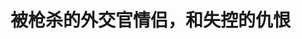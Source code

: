 <!DOCTYPE html>
<html lang="zh-CN">

<head>
    
<title>被枪杀的外交官情侣，和失控的仇恨_腾讯新闻</title>
<meta name="keywords" content="罗德里格斯,埃利亚斯·罗德里格斯,美国,巴勒斯坦_时政,巴勒斯坦,以色列_时政,枪杀,美国_时政,美国人,犹太人,外交官,恐怖主义,以色列,华盛顿市,失控,环球">
<meta name="description" content="作者 | 贺一编辑 | 阿树一场悲剧，把战争的裂痕推到了美国人的眼前。当地时间5月22日晚9点05分，一男一女两名以色列使馆工作人员在华盛顿市中心的首都犹太博物馆外被一名男子枪杀。据报道，嫌疑人在现场向警方自首时声称“为了加沙”，并从口袋中掏出一块红色的巴勒斯坦方巾，高喊着“解放，解放巴勒斯坦（Free,Free Pales...">
<meta name="author" content="腾讯网">
<meta name="copyright" content="Copyright 1998 - 2025 Tencent. All Rights Reserved">
<meta property="og:type" content="news" />

<meta property="og:title" content="被枪杀的外交官情侣，和失控的仇恨_腾讯新闻" />
<meta property="og:description" content="作者 | 贺一编辑 | 阿树一场悲剧，把战争的裂痕推到了美国人的眼前。当地时间5月22日晚9点05分，一男一女两名以色列使馆工作人员在华盛顿市中心的首都犹太博物馆外被一名男子枪杀。据报道，嫌疑人在现场向警方自首时声称“为了加沙”，并从口袋中掏出一块红色的巴勒斯坦方巾，高喊着“解放，解放巴勒斯坦（Free,Free Pales..." />
<meta property="og:url" content="https://news.qq.com/rain/a/20250525A049PM00" />
<meta property="og:image" content="https://inews.gtimg.com/news_ls/Oa6ZoqzTDKvogn7lPLPYhoS4mfqh59qIJsd8zB6mhEjR0AA_640330/0" />
<meta property="article:author" content="南风窗" />
<meta property="article:published_time" content="2025-05-25 13:50:46" />
<meta property="category" content="politics" />

<meta name="baidu-site-verification" content="jJeIJ5X7pP" />
    <meta charset="utf-8" />
<meta http-equiv="X-UA-Compatible" content="IE=Edge" />
<meta name="viewport" content="width=device-width, initial-scale=1, shrink-to-fit=no" />
<link rel="dns-prefetch" href="mat1.gtimg.com">
<link rel="dns-prefetch" href="i.news.qq.com">
<link rel="shortcut icon" href="https://mat1.gtimg.com/qqcdn/qqindex2021/favicon.ico">
<script nomodule="true" src="https://mat1.gtimg.com/qqcdn/qqindex2021/common-static/20240515201444/core3-37-1.min.js"></script>
<script>
  try {
    if (!window.IntersectionObserver) {
      var observerScript = document.createElement('script');
      observerScript.src = "https://mat1.gtimg.com/qqcdn/qqindex2021/common-static/20241024141058/intersection-observer-polyfill.js";
      document.head.appendChild(observerScript);
    }
  } catch (error) {}
</script>

<script>
  try {
    if (!Element.prototype.scrollTo) {
      var scrollScript = document.createElement('script');
      scrollScript.src = "https://mat1.gtimg.com/qqcdn/qqindex2021/common-static/20241025153001/scroll-behavior-polyfill.js";
      document.head.appendChild(scrollScript);
    }
  } catch (error) {}
</script>
<script>
  try {
    if ('scrollRestoration' in window.history) {
      window.history.scrollRestoration = 'manual';
    }
    window.isPcClient = Boolean(window.electron) && (
      window.navigator.userAgent.indexOf('pc-client') > 0 ||
      window.navigator.userAgent.indexOf('TencentNews') > 0
    );
  } catch {}
</script>
<script>
  try {
    if (window.isPcClient) {
      var bodyStyle = document.createElement('style');
      bodyStyle.innerText = 'body{ zoom: 0.95 }';
      document.head.appendChild(bodyStyle);
    }
  } catch {}
</script>
<script>
  window.DATA = {"url":"https://view.inews.qq.com/a/20250525A049PM00","article_id":"20250525A049PM00","article_type":"0","title":"被枪杀的外交官情侣，和失控的仇恨","desc":"作者 | 贺一编辑 | 阿树一场悲剧，把战争的裂痕推到了美国人的眼前。当地时间5月22日晚9点05分，一男一女两名以色列使馆工作人员在华盛顿市中心的首都犹太博物馆外被一名男子枪杀。据报道，嫌疑人在现场向警方自首时声称“为了加沙”，并从口袋中掏出一块红色的巴勒斯坦方巾，高喊着“解放，解放巴勒斯坦（Free,Free Pales...","iNewsRecommendLevel":1,"abstract":"作者 | 贺一编辑 | 阿树一场悲剧，把战争的裂痕推到了美国人的眼前。当地时间5月22日晚9点05分，一男一女两名以色列使馆工作人员在华盛顿市中心的首都犹太博物馆外被一名男子枪杀。据报道，嫌疑人在现场向警方自首时声称“为了加沙”，并从口袋中掏出一块红色的巴勒斯坦方巾，高喊着“解放，解放巴勒斯坦（Free,Free Pales...","catalog1":"politics","ad_channel_sign":"news","introduction":"","media":"南风窗","media_id":"19203108","pubtime":"2025-05-25 13:50:46","comment_id":"8414726545","political":0,"cmsId":"20250525A049PM00","cms_id":"20250525A049PM00","closeAllAd":0,"closeAllFavorite":false,"originContent":{"directory":{"ai_list":[{"desc":"悲剧引发的战争裂痕","link":"AIPOS_0"},{"desc":"以色列使馆工作人员遇害","link":"AIPOS_1"},{"desc":"嫌疑人及其政治立场","link":"AIPOS_2"},{"desc":"遇害者的背景及活动","link":"AIPOS_3"},{"desc":"事件引发的政界反应","link":"AIPOS_4"},{"desc":"反犹主义与仇恨的讨论","link":"AIPOS_5"},{"desc":"仇恨与社会撕裂","link":"AIPOS_6"}],"enable":2,"list":null},"text":"\u003cdiv class=\"rich_media_content\"\u003e\u003cp style=\"text-align: justify\" data-exeditor-arbitrary-box=\"image-box\"\u003e\u003c!--IMG_0--\u003e\u003c/p\u003e\u003cp style=\"text-align: justify\"\u003e作者 | 贺一\u003c/p\u003e\u003cp style=\"text-align: justify\"\u003e编辑 | 阿树\u003c/p\u003e\u003cp style=\"text-align: justify\"\u003e\u003c!--AIPOS_0--\u003e一场悲剧，把战争的裂痕推到了美国人的眼前。\u003c/p\u003e\u003cp style=\"text-align: justify\"\u003e\u003c!--AIPOS_1--\u003e当地时间5月22日晚9点05分，一男一女两名以色列使馆工作人员在华盛顿市中心的首都犹太博物馆外被一名男子枪杀。\u003c/p\u003e\u003cp style=\"text-align: justify\"\u003e据报道，嫌疑人在现场向警方自首时声称“为了加沙”，并从口袋中掏出一块红色的巴勒斯坦方巾，高喊着“解放，解放巴勒斯坦（Free,Free Palestine）”。\u003c/p\u003e\u003cp style=\"text-align: justify\"\u003e事发时，馆内正举行由美国犹太人委员会主办的鸡尾酒会，嘉宾多为年轻的犹太外交官与专业人士。两名遇害者是活动参与者，也是一对即将订婚的年轻恋人。\u003c/p\u003e\u003cp style=\"text-align: justify\"\u003e\u003c!--IMG_1--\u003e\u003cspan style=\"font-size: 12px\"\u003e\u003cspan style=\"color: rgb(153, 153, 153)\"\u003e5月22日，人们在美国首都华盛顿白宫附近悼念遭枪杀的以色列驻美使馆工作人员/图源：新华社\u003c/span\u003e\u003c/span\u003e\u003c/p\u003e\u003cp style=\"text-align: justify\"\u003e据华盛顿警方介绍，这是一场“有针对性”的袭击。嫌疑人被目击在博物馆门口徘徊，随后朝包括受害者在内的4人“近距离开枪”。\u003c/p\u003e\u003cp style=\"text-align: justify\"\u003e目前，嫌疑人身份已确认：埃利亚斯·罗德里格斯，30岁，来自芝加哥，被指控犯有两项一级谋杀罪。警方表示，其过往并无犯罪纪录，也未出现在任何监控名单中。\u003c/p\u003e\u003cp style=\"text-align: justify\"\u003e\u003c!--AIPOS_2--\u003e随着更多信息的披露，罗德里格斯的政治立场引发诸多讨论。\u003c/p\u003e\u003cp style=\"text-align: justify\"\u003e罗德里格斯曾长期参与各类政治抗议和社会运动，包括反特朗普集会、反对警察暴力示威游行等；他也曾在一份2017年的众筹页面中提到，自己11岁那年父亲被派往伊拉克参战，自那时起便“政治觉醒”，试图阻止“又一代美国人从种族灭绝的帝国主义战争中回家”。\u003c!--MID_AD_0--\u003e\u003c!--EOP_0--\u003e\u003c/p\u003e\u003c!--MID_ARTICLE_AD_0--\u003e\u003c!--PARAGRAPH_0--\u003e\u003cp style=\"text-align: justify\"\u003e在枪击案发生后不久，社交平台X上出现一封署名“埃利亚斯·罗德里格斯”的公开信，表达了对以色列加沙军事行动的强烈愤怒。信中称“非暴力抗议已被证明无效”，并将“武装行动”描述为“唯一理智的回应”。\u003c/p\u003e\u003cp style=\"text-align: justify\"\u003e\u003c!--IMG_2--\u003e\u003cspan style=\"font-size: 12px\"\u003e\u003cspan style=\"color: rgb(153, 153, 153)\"\u003e罗德里格斯位于芝加哥的公寓外窗，他的窗户上有两个关于巴勒斯坦的标志，其中一个展示了伊利诺伊州的一名巴勒斯坦裔美国男孩的形象，这个男孩2023年时被房东用刀刺死/图源：观察者网\u003c/span\u003e\u003c/span\u003e\u003c/p\u003e\u003cp style=\"text-align: justify\"\u003e然而，被杀害的两位年轻外交官，政治立场并不与内塔尼亚胡政府一致，而是主张犹太人与穆斯林在中东毗邻而居，两人在过去积极参与主张和平和人道主义的社团活动。\u003c/p\u003e\u003cp style=\"text-align: justify\"\u003e这场发生在街头的惨案，标志着极端情绪和撕裂不再属于遥远的战场，而是以一种更难预警的方式，进入普通人的生活。\u003c/p\u003e\u003ch1 style=\"text-align: justify\"\u003e\u003c!--HPOS_0--\u003e01\u003c/h1\u003e\u003ch1 style=\"text-align: justify\"\u003e\u003c!--HPOS_1--\u003e撕裂\u003c/h1\u003e\u003cp style=\"text-align: justify\"\u003e\u003c!--AIPOS_3--\u003e遇害的两人是亚伦·利辛斯基和莎拉·林恩·米尔格里姆。亚伦本计划在下周返回耶路撒冷，向莎拉求婚。\u003c/p\u003e\u003cp style=\"text-align: justify\"\u003e两人相识于摩洛哥，当时美国犹太人委员会和当地NGO正在举办一场公益项目，汇集了来自美国、以色列、法国和摩洛哥的犹太人和穆斯林。他们参观了犹太教堂和清真寺，并寻求建立更密切的联系。\u003c/p\u003e\u003cp style=\"text-align: justify\"\u003e穆斯林参与者之一亚斯米娜·阿斯拉尔吉斯（Yasmina Asrarguis）告诉媒体，在旅行中亚伦和莎拉变得亲密无间，因为他们发现双方有着一致的价值观，犹太人和穆斯林可以毗邻而居，而不是为了土地而互相残杀。\u003c/p\u003e\u003cp style=\"text-align: justify\"\u003e莎拉的父亲罗伯特在接受采访时谈到，他的女儿“热爱以色列”，也“关心生活在中东的每一个人”。他提到，她既有亲密的巴勒斯坦朋友，也有许多以色列朋友。\u003c/p\u003e\u003cp style=\"text-align: justify\"\u003e\u003c!--IMG_3--\u003e\u003cspan style=\"font-size: 12px\"\u003e\u003cspan style=\"color: rgb(153, 153, 153)\"\u003e图为事件遇害者，他们是一对恋人\u003c/span\u003e\u003c/span\u003e\u003c/p\u003e\u003cp style=\"text-align: justify\"\u003e事发当晚，首都犹太博物馆正举行一场主题为“将痛苦转化为目标”的聚会。主办方邀请了多位人道援助工作者，共同探讨包括加沙在内的中东人道主义危机。\u003c/p\u003e\u003cp style=\"text-align: justify\"\u003e主办这场活动的乔乔·卡林心有余悸地表示，“讽刺的是，我们当时讨论的是如何建立桥梁，结果却被如此深重的仇恨迎头砸下。”\u003c/p\u003e\u003cp style=\"text-align: justify\"\u003e\u003c!--AIPOS_4--\u003e对这起悲剧的定性，迅速在政界与社交媒体上发酵。\u003c/p\u003e\u003cp style=\"text-align: justify\"\u003e以色列驻联合国大使丹尼·达农称这是一起“反犹恐怖主义的变态行径”；美国驻以色列大使迈克·哈克比则表示，“这起恐怖袭击让以色列人民在清晨震惊不已”。美国两党多位政界人士也迅速表态，将此案定性为反犹主义暴力。\u003c/p\u003e\u003cp style=\"text-align: justify\"\u003e英国、法国、德国、意大利等国领导人亦陆续发声，谴责这起“反犹主义罪行”。\u003c/p\u003e\u003cp style=\"text-align: justify\"\u003e美国联邦调查局（FBI）则表示，正在调查此次袭击是否构成恐怖主义或仇恨犯罪，目前尚未作出定性。\u003c/p\u003e\u003cp style=\"text-align: justify\"\u003e\u003c!--IMG_4--\u003e\u003cspan style=\"font-size: 12px\"\u003e\u003cspan style=\"color: rgb(153, 153, 153)\"\u003e5月22日，在美国华盛顿，执法人员在枪击事件现场工作/图源：新华社\u003c/span\u003e\u003c/span\u003e\u003c/p\u003e\u003cp style=\"text-align: justify\"\u003e在社交平台上，有人表达出对安全局势的担忧，认为距离白宫与国会不到两公里的地方都不再安全；还有人直言：“还需要多少证据，才能承认反犹主义已发展到令人胆寒的地步？”\u003c/p\u003e\u003cp style=\"text-align: justify\"\u003e另一些评论则将此次袭击视为“全球化巴勒斯坦大起义”（globalize the Intifada）口号的现实回响，认为部分抗议者所使用的激进行动语言，已模糊了抗议与暴力之间的界限。\u003c/p\u003e\u003cp style=\"text-align: justify\"\u003e也有声音强调，嫌疑人不过是“又一个精神问题的人”，质疑其是否被战争舆论激化，“有本事就去战场，不要把仇恨带来我们这儿”。主张“中东的冲突应留在中东”的言论，在此背景下再次抬头。\u003c/p\u003e\u003cp style=\"text-align: justify\"\u003e与此同时，这起悲剧发生之际，正值国际社会对以色列扩大加沙军事行动、人道危机加剧的批评日益高涨。\u003c/p\u003e\u003cp style=\"text-align: justify\"\u003e\u003c!--IMG_5--\u003e\u003cspan style=\"font-size: 12px\"\u003e\u003cspan style=\"color: rgb(153, 153, 153)\"\u003e以色列总理办公室22日发表声明，内塔尼亚胡要求全球所有以色列外交机构加强安全防护。图为5月22日，警察在位于柏林的以色列驻德国大使馆外警戒/图源：新华社\u003c/span\u003e\u003c/span\u003e\u003c/p\u003e\u003cp style=\"text-align: justify\"\u003e以色列总理本雅明·内塔尼亚胡随即将此案与哈马斯2023年10月7日对以色列的袭击联系起来，称嫌疑人在被捕时高呼的“解放巴勒斯坦”，与那场袭击中听到的口号如出一辙。\u003c/p\u003e\u003cp style=\"text-align: justify\"\u003e他还点名批评英国工党领袖基尔·斯塔默、法国总统马克龙与加拿大央行前行长马克·卡尼，指责他们“让哈马斯有勇气永远继续战斗”。就在案发前几日，三人曾联合签署一封措辞激烈的公开信，谴责以色列在加沙的军事行动。\u003c/p\u003e\u003cp style=\"text-align: justify\"\u003e很快，这起原本应引发哀悼的悲剧，被一连串密集的政治语言包围。\u003c/p\u003e\u003ch1 style=\"text-align: justify\"\u003e\u003c!--HPOS_2--\u003e02\u003c/h1\u003e\u003ch1 style=\"text-align: justify\"\u003e\u003c!--HPOS_3--\u003e反犹主义\u003c/h1\u003e\u003cp style=\"text-align: justify\"\u003e\u003c!--AIPOS_5--\u003e在如今的讨论中，一个旧词——反犹主义被不断复写。事件发生后，媒体将其与1973年的以色列外交官刺杀事件并列。当年，以色列空军上校、驻美军事副武官约瑟夫·阿隆在马里兰家门口被暗杀，案件至今未破。但调查指向巴勒斯坦激进派组织“黑色九月”，背景牵涉冷战时期的地缘政治与恐怖主义网络。\u003c!--MID_AD_1--\u003e\u003c!--EOP_1--\u003e\u003c/p\u003e\u003c!--MID_ARTICLE_AD_1--\u003e\u003c!--PARAGRAPH_1--\u003e\u003cp style=\"text-align: justify\"\u003e在私人层面，当两条年轻的生命因此消逝，因犹太身份而感到不安与恐惧，是一种真实而合理的反应。但在公共层面，将两者相提并论，也试图将当前事件纳入“延续性的反犹暴力框架”和恐怖主义叙事中，从而淡化它与当下战争责任的联系。\u003c/p\u003e\u003cp style=\"text-align: justify\"\u003e一方面，在过去一段时间，以色列政府表现得愈发疯狂。\u003c/p\u003e\u003cp style=\"text-align: justify\"\u003e5月17日，联合国儿童基金会宣布，以色列军队在过去两天中杀害至少45名巴勒斯坦儿童；华盛顿枪击发生的前日，以军在约旦河西岸对一支涉及数十国外交官的和平使团鸣枪示警，引发国际社会谴责。\u003c/p\u003e\u003cp style=\"text-align: justify\"\u003e事发当日，以色列军队轰炸了贾巴利亚难民营内的奥达医院，并派出地面部队进入院区，约180名医护人员与病患被困。这是加沙北部最后两家运作的医院之一。\u003c/p\u003e\u003cp style=\"text-align: justify\"\u003e\u003c!--IMG_6--\u003e\u003cspan style=\"font-size: 12px\"\u003e\u003cspan style=\"color: rgb(153, 153, 153)\"\u003e5月21日，在以军空袭加沙地带北部杰巴利耶难民营所在区域后，一名男子抱着受伤的儿童寻求救援/图源：新华社\u003c/span\u003e\u003c/span\u003e\u003c/p\u003e\u003cp style=\"text-align: justify\"\u003e这也是为什么在以色列国内反对派看来，反犹主义愈演愈烈，内塔尼亚胡政府要负首要责任。不少居住在海外的以色列公民，也多次公开反对这些行动。然而，他们的身份和国籍，早已卷入冲突之中，变得高度政治化了。\u003c/p\u003e\u003cp style=\"text-align: justify\"\u003e此外，在社交平台上，也有不少人质疑：在美国，个体袭击者可以在第一时间被定性为“恐怖分子”，但为什么以色列的军事行动，即使造成大量平民伤亡，却鲜少被赋予类似标签？\u003c/p\u003e\u003cp style=\"text-align: justify\"\u003e另一方面，特朗普在巴以冲突与“反犹主义”议题上的应对方式，也令美国国内的政治与言论生态进一步复杂化。\u003c/p\u003e\u003cp style=\"text-align: justify\"\u003e特朗普的“亲以色列”立场，更多是对以色列政府的战略支持，而非出于对犹太社群的文化理解或同理心。在公开发言中，他曾多次使用带有反犹刻板印象的言辞，对极右翼群体中的反犹言论亦鲜少制止。\u003c/p\u003e\u003cp style=\"text-align: justify\"\u003e这种“双重”立场，使他在打击“反犹主义”时，往往表现出政治化、工具化的倾向，并倾向于将一切针对以色列的批评，简化归类为“反犹主义”。\u003c/p\u003e\u003cp style=\"text-align: justify\"\u003e\u003c!--IMG_7--\u003e\u003cspan style=\"font-size: 12px\"\u003e\u003cspan style=\"color: rgb(153, 153, 153)\"\u003e4月7日，美国总统特朗普在华盛顿白宫迎接到访的以色列总理内塔尼亚胡/新华社记者胡友松摄\u003c/span\u003e\u003c/span\u003e\u003c/p\u003e\u003cp style=\"text-align: justify\"\u003e2023年10月，哈马斯袭击以色列、加沙战事升级后，全美多所高校爆发声援巴勒斯坦的抗议潮。最初，多数行动以“人道主义”与“停火诉求”为核心，但随着拜登政府被批“过度偏袒以色列”，随着加沙形势恶化，抗议迅速演变为全国性政治争议。\u003c!--MID_AD_2--\u003e\u003c!--EOP_2--\u003e\u003c/p\u003e\u003c!--MID_ARTICLE_AD_2--\u003e\u003c!--PARAGRAPH_2--\u003e\u003cp style=\"text-align: justify\"\u003e美国对以色列的支持早已超越党派之分，成为一项稳定的外交共识。这背后既有冷战延续下的地缘战略，也有国内政治考量。\u003c/p\u003e\u003cp style=\"text-align: justify\"\u003e虽然犹太群体在总人口中占比不高，但在捐款、舆论与学术资源配置中影响深远。学生运动将加沙战争带入校园议程，自然触碰了这一政治敏感区。\u003c/p\u003e\u003cp style=\"text-align: justify\"\u003e面对保守派日益高涨的施压，特朗普在去年竞选期间直接将亲巴抗议者称为“哈马斯同情者”和“圣战支持者”，并承诺“驱逐出美国”。\u003c/p\u003e\u003cp style=\"text-align: justify\"\u003e\u003c!--IMG_8--\u003e\u003cspan style=\"font-size: 12px\"\u003e\u003cspan style=\"color: rgb(153, 153, 153)\"\u003e特朗普在社交平台发帖称：“发生在华盛顿的这类显然基于反犹主义的恐怖杀戮必须马上停止”/图源：观察者网\u003c/span\u003e\u003c/span\u003e\u003c/p\u003e\u003cp style=\"text-align: justify\"\u003e2025年初上任后，他迅速签署第14188号行政命令，以“打击反犹主义”为名，扩大打击范围至高校与移民群体。特朗普命令调查60所大学是否“未能保护犹太学生”，以此驱逐亲巴立场外籍学生与绿卡持有者。\u003c/p\u003e\u003cp style=\"text-align: justify\"\u003e行政令出台后，政治清算迅速展开。哥伦比亚大学面临4亿美元联邦预算削减的威胁，选择妥协；而哈佛大学则拒绝与政府合作，并宣布提起诉讼。作为回应，联邦政府冻结了其研究经费，并于5月22日暂停哈佛招收国际学生的资格，要求已在读的外籍生必须转学，否则将失去合法身份。这一举措，被广泛解读为对高校亲巴抗议潮的直接报复。\u003c!--MID_AD_3--\u003e\u003c!--EOP_3--\u003e\u003c/p\u003e\u003c!--MID_ARTICLE_AD_3--\u003e\u003c!--PARAGRAPH_3--\u003e\u003cp style=\"text-align: justify\"\u003e事实上，早在特朗普重返白宫前，由共和党主导的国会教育委员会，就已持续向高校施压，要求“肃清反犹主义”。不到半年内，哈佛、宾夕法尼亚大学等多所名校的校长相继辞职，舆论与学术空间随之收紧。\u003c/p\u003e\u003cp style=\"text-align: justify\" data-exeditor-arbitrary-box=\"image-box\"\u003e\u003c!--IMG_9--\u003e\u003c/p\u003e\u003cp style=\"text-align: justify\"\u003e尽管部分保守派犹太组织表示支持，但也有大量犹太人对此深感警惕。\u003c/p\u003e\u003cp style=\"text-align: justify\"\u003e一项2025年5月的民调显示，49%的注册犹太选民认为，这些做法实际上加剧了反犹主义氛围，仅25%的人认为有所缓解。在是否应逮捕或驱逐亲巴抗议者的问题上，61%表示反对，支持者仅占20%。\u003c/p\u003e\u003cp style=\"text-align: justify\"\u003e可以说，特朗普这一系列操作，使原本旨在回应“反犹主义”的政策，逐渐演变为权力斗争与政治动员的工具。就像当代思想家、哈佛大学心理学教授史蒂芬·平克所言，“政府的真正动机其实很明显——是要削弱那些不受行政权力直接控制的公民社会影响力中心”。\u003c!--MID_AD_4--\u003e\u003c!--EOP_4--\u003e\u003c/p\u003e\u003c!--MID_ARTICLE_AD_4--\u003e\u003c!--PARAGRAPH_4--\u003e\u003cp style=\"text-align: justify\"\u003e在这样一个风声鹤唳的氛围里，仇恨持续蔓延。\u003c/p\u003e\u003ch1 style=\"text-align: justify\"\u003e\u003c!--HPOS_4--\u003e03\u003c/h1\u003e\u003ch1 style=\"text-align: justify\"\u003e\u003c!--HPOS_5--\u003e仇恨\u003c/h1\u003e\u003cp style=\"text-align: justify\"\u003e围绕这场悲剧的讨论中，存在不少强烈极端情绪和阴谋论的发泄。有人在为此欢呼，认为这是加沙的“剧本重演”，是一种“因果循环”；也有不少人认定这就是一场“伪旗行动”——是以色列为了转移注意、制造同情所策划的事件。\u003c/p\u003e\u003cp style=\"text-align: justify\"\u003e在这样混杂的舆论场，一个问题被再次推到了人们面前——人们是否在仇恨与信息混乱中，放弃了去确认一起事件是否真实、一个生命因何值得哀悼的努力？\u003c/p\u003e\u003cp style=\"text-align: justify\"\u003e\u003c!--IMG_10--\u003e\u003cspan style=\"font-size: 12px\"\u003e\u003cspan style=\"color: rgb(153, 153, 153)\"\u003e5月22日，人们在美国首都华盛顿白宫附近悼念遭枪杀的以色列驻美使馆工作人员/图源：新华社\u003c/span\u003e\u003c/span\u003e\u003c/p\u003e\u003cp style=\"text-align: justify\"\u003e有一位网友写道：“我非常理解我们这些支持巴勒斯坦的人所感受到的愤怒和无力感。但那种毫无顾忌的欢呼，真的让我感到恶心。这不是抗争，而是反犹。”\u003c/p\u003e\u003cp style=\"text-align: justify\"\u003e他指出，嫌疑人根本不可能了解遇害者的政治立场，只是在仇恨中选择了随机攻击，“没有人赢了，人性输了”。\u003c/p\u003e\u003cp style=\"text-align: justify\"\u003e巴以问题本就复杂，美国乃至整个国际社会在其中的角色，早已引发广泛争议。在过去两年中，人道危机几乎成为全球治理失效的缩影。\u003c/p\u003e\u003cp style=\"text-align: justify\"\u003e连续数月的轰炸、不断攀升的死亡数字、不忍直视的军事现场画面，逐渐成为新闻中的“背景音”。但在5月22日晚9点05分，这样的暴力，追上了和平社会的脚步。\u003c/p\u003e\u003cp style=\"text-align: justify\"\u003e这并非一次偶发的恐怖事件。近两年，不止一个美国人选择在标志性地点自焚来表达对加沙人道灾难的抗议。\u003c/p\u003e\u003cp style=\"text-align: justify\"\u003e\u003c!--IMG_11--\u003e\u003cspan style=\"font-size: 12px\"\u003e\u003cspan style=\"color: rgb(153, 153, 153)\"\u003e5月23日，加沙地带中部布赖杰难民营遭以军空袭后冒出浓烟/图源：新华社\u003c/span\u003e\u003c/span\u003e\u003c/p\u003e\u003cp style=\"text-align: justify\"\u003e在那封据传是罗德里格斯所写的公开信中，他提到他的行为受到一名美国空军士兵的启发——那名士兵名叫亚伦·布什内尔，于2024年在华盛顿的以色列大使馆外自焚，以抗议加沙战争，罗德里格斯称他为“烈士”。\u003c/p\u003e\u003cp style=\"text-align: justify\"\u003e但如今，逐渐积累的情绪，也将这股仇恨转向无辜的他人。\u003c/p\u003e\u003cp style=\"text-align: justify\"\u003e有网友表示，过去几年在美国生活，已目睹极端右翼思潮的崛起，如今他担心，“另一种极端形式的左翼也正在形成”。\u003c/p\u003e\u003cp style=\"text-align: justify\"\u003e不少人感叹，那些曾以“反对仇恨与偏执”为初衷的人，最终却走向了制造仇恨与偏执的另一端。\u003c/p\u003e\u003cp style=\"text-align: justify\"\u003e\u003c!--AIPOS_6--\u003e这起悲剧发生后，当地政客，乃至警察局长都多次出面，试图安抚民众，并承诺将加强安全部署、增派执法人员。但真正缺失的，从来不只是“看得见的安全”。\u003c/p\u003e\u003cp style=\"text-align: justify\"\u003e\u003c!--IMG_12--\u003e\u003cspan style=\"font-size: 12px\"\u003e\u003cspan style=\"color: rgb(153, 153, 153)\"\u003e5月22日，在美国首都华盛顿，华盛顿特区联邦检察官珍尼娜·皮罗在新闻发布会上发言/图源：新华社\u003c/span\u003e\u003c/span\u003e\u003c/p\u003e\u003cp style=\"text-align: justify\"\u003e仇恨的副产品，不只是恐惧，更是那种在日常生活中悄然蔓延的不信任，是在无形中加深对另一个群体的简化和刻板想象。\u003c/p\u003e\u003cp style=\"text-align: justify\"\u003e尽管这场悲剧会在法律层面迎来一个结果，但它引发的后续争论和政治后果，将会在更长时间内持续发酵。反犹问题，将进一步撕裂美国。\u003c/p\u003e\u003cp style=\"text-align: justify\"\u003e值班主编 | 张来\u003c/p\u003e\u003cp style=\"text-align: justify\"\u003e排版 | 八斤\u003c/p\u003e\u003cp style=\"text-align: justify\"\u003e南风窗新媒体 出品\u003c/p\u003e\u003cp style=\"text-align: justify\"\u003e未经授权 禁止转载\u003c/p\u003e\u003cp style=\"text-align: justify\"\u003e关注南风窗，查看更多精彩内容\u003c/p\u003e\u003cdiv data-exeditor-arbitrary-box=\"wrap\"\u003e\u003cp\u003e\u003c/p\u003e\u003c/div\u003e\u003cdiv powered-by=\"qqnews_ex-editor\"\u003e\u003c/div\u003e\u003cstyle\u003e.rich_media_content{--news-tabel-th-night-color: #444444;--news-font-day-color: #333;--news-font-night-color: #d9d9d9;--news-bottom-distance: 22px}.rich_media_content p:not([data-exeditor-arbitrary-box=image-box]){letter-spacing:.5px;line-height:30px;margin-bottom:var(--news-bottom-distance);word-wrap:break-word}.rich_media_content{color:var(--news-font-day-color);font-size:18px}@media(prefers-color-scheme:dark){body:not([data-weui-theme=light]):not([dark-mode-disable=true]) .rich_media_content p:not([data-exeditor-arbitrary-box=image-box]){letter-spacing:.5px;line-height:30px;margin-bottom:var(--news-bottom-distance);word-wrap:break-word}body:not([data-weui-theme=light]):not([dark-mode-disable=true]) .rich_media_content{color:var(--news-font-night-color)}}.data_color_scheme_dark .rich_media_content p:not([data-exeditor-arbitrary-box=image-box]){letter-spacing:.5px;line-height:30px;margin-bottom:var(--news-bottom-distance);word-wrap:break-word}.data_color_scheme_dark .rich_media_content{color:var(--news-font-night-color)}.data_color_scheme_dark .rich_media_content{font-size:18px}.rich_media_content p[data-exeditor-arbitrary-box=image-box]{margin-bottom:11px}.rich_media_content\u003ediv:not(.qnt-video),.rich_media_content\u003esection{margin-bottom:var(--news-bottom-distance)}.rich_media_content hr{margin-bottom:var(--news-bottom-distance)}.rich_media_content .link_list{margin:0;margin-top:20px;min-height:0!important}.rich_media_content blockquote{background:#f9f9f9;border-left:6px solid #ccc;margin:1.5em 10px;padding:.5em 10px}.rich_media_content blockquote p{margin-bottom:0!important}.data_color_scheme_dark .rich_media_content blockquote{background:#323232}@media(prefers-color-scheme:dark){body:not([data-weui-theme=light]):not([dark-mode-disable=true]) .rich_media_content blockquote{background:#323232}}.rich_media_content ol[data-ex-list]{--ol-start: 1;--ol-list-style-type: decimal;list-style-type:none;counter-reset:olCounter calc(var(--ol-start,1) - 1);position:relative}.rich_media_content ol[data-ex-list]\u003eli\u003e:first-child::before{content:counter(olCounter,var(--ol-list-style-type)) '. ';counter-increment:olCounter;font-variant-numeric:tabular-nums;display:inline-block}.rich_media_content ul[data-ex-list]{--ul-list-style-type: circle;list-style-type:none;position:relative}.rich_media_content ul[data-ex-list].nonUnicode-list-style-type\u003eli\u003e:first-child::before{content:var(--ul-list-style-type) ' ';font-variant-numeric:tabular-nums;display:inline-block;transform:scale(0.5)}.rich_media_content ul[data-ex-list].unicode-list-style-type\u003eli\u003e:first-child::before{content:var(--ul-list-style-type) ' ';font-variant-numeric:tabular-nums;display:inline-block;transform:scale(0.8)}.rich_media_content ol:not([data-ex-list]){padding-left:revert}.rich_media_content ul:not([data-ex-list]){padding-left:revert}.rich_media_content table{display:table;border-collapse:collapse;margin-bottom:var(--news-bottom-distance)}.rich_media_content table th,.rich_media_content table td{word-wrap:break-word;border:1px solid #ddd;white-space:nowrap;padding:2px 5px}.rich_media_content table th{font-weight:700;background-color:#f0f0f0;text-align:left}.rich_media_content table p{margin-bottom:0!important}.data_color_scheme_dark .rich_media_content table th{background:var(--news-tabel-th-night-color)}@media(prefers-color-scheme:dark){body:not([data-weui-theme=light]):not([dark-mode-disable=true]) .rich_media_content table th{background:var(--news-tabel-th-night-color)}}.rich_media_content .qqnews_image_desc,.rich_media_content p[type=om-image-desc]{line-height:20px!important;text-align:center!important;font-size:14px!important;color:#666!important}.rich_media_content div[data-exeditor-arbitrary-box=wrap]:not([data-exeditor-arbitrary-box-special-style]){max-width:100%}.rich_media_content .qqnews-content{--wmfont: 0;--wmcolor: transparent;font-size:var(--wmfont);color:var(--wmcolor);line-height:var(--wmfont)!important;margin-bottom:var(--wmfont)!important}.rich_media_content .qqnews_sign_emphasis{background:#f7f7f7}.rich_media_content .qqnews_sign_emphasis ol{word-wrap:break-word;border:none;color:#5c5c5c;line-height:28px;list-style:none;margin:14px 0 6px;padding:16px 15px 4px}.rich_media_content .qqnews_sign_emphasis p{margin-bottom:12px!important}.rich_media_content .qqnews_sign_emphasis ol\u003eli\u003ep{padding-left:30px}.rich_media_content .qqnews_sign_emphasis ol\u003eli{list-style:none}.rich_media_content .qqnews_sign_emphasis ol\u003eli\u003ep:first-child::before{margin-left:-30px;content:counter(olCounter,decimal) ''!important;counter-increment:olCounter!important;font-variant-numeric:tabular-nums!important;background:#37f;border-radius:2px;color:#fff;font-size:15px;font-style:normal;text-align:center;line-height:18px;width:18px;height:18px;margin-right:12px;position:relative;top:-1px}.data_color_scheme_dark .rich_media_content .qqnews_sign_emphasis{background:#262626}.data_color_scheme_dark .rich_media_content .qqnews_sign_emphasis ol\u003eli\u003ep{color:#a9a9a9}@media(prefers-color-scheme:dark){body:not([data-weui-theme=light]):not([dark-mode-disable=true]) .rich_media_content .qqnews_sign_emphasis{background:#262626}body:not([data-weui-theme=light]):not([dark-mode-disable=true]) .rich_media_content .qqnews_sign_emphasis ol\u003eli\u003ep{color:#a9a9a9}}.rich_media_content h1,.rich_media_content h2,.rich_media_content h3,.rich_media_content h4,.rich_media_content h5,.rich_media_content h6{margin-bottom:var(--news-bottom-distance);font-weight:700}.rich_media_content h1{font-size:20px}.rich_media_content h2,.rich_media_content h3{font-size:19px}.rich_media_content h4,.rich_media_content h5,.rich_media_content h6{font-size:18px}.rich_media_content li:empty{display:none}.rich_media_content ul,.rich_media_content ol{margin-bottom:var(--news-bottom-distance)}.rich_media_content div\u003ep:only-child{margin-bottom:0!important}.rich_media_content .cms-cke-widget-title-wrap p{margin-bottom:0!important}\u003c/style\u003e\u003c/div\u003e","version":"v2"},"originAttribute":{"IMG_0":{"bigOrigUrl":"https://inews.gtimg.com/om_bt/O6_33xNg04IZ27vyeJyhJ68b7O1qAa9_jMfKYdORL1aK4AA/0","compressUrl":"https://inews.gtimg.com/om_bt/O6_33xNg04IZ27vyeJyhJ68b7O1qAa9_jMfKYdORL1aK4AA/641","desc":"","fullPic":"1","height":427,"imgurl0":"https://inews.gtimg.com/om_bt/O6_33xNg04IZ27vyeJyhJ68b7O1qAa9_jMfKYdORL1aK4AA/0","imgurl1000":"https://inews.gtimg.com/om_bt/O6_33xNg04IZ27vyeJyhJ68b7O1qAa9_jMfKYdORL1aK4AA/1000","islong":0,"origUrl":"https://inews.gtimg.com/om_bt/O6_33xNg04IZ27vyeJyhJ68b7O1qAa9_jMfKYdORL1aK4AA/641","size":75,"style":"display: inline-block; max-width: 100%; width: 960px","thumb":"https://inews.gtimg.com/om_bt/O6_33xNg04IZ27vyeJyhJ68b7O1qAa9_jMfKYdORL1aK4AA_181x181s/0","url":"https://inews.gtimg.com/om_bt/O6_33xNg04IZ27vyeJyhJ68b7O1qAa9_jMfKYdORL1aK4AA/641","width":641},"IMG_1":{"bigOrigUrl":"https://inews.gtimg.com/om_bt/OK0WGdILOcP4YiW8HSAixaAOCjjlDpa0zy52u3tgX--5oAA/0","compressUrl":"https://inews.gtimg.com/om_bt/OK0WGdILOcP4YiW8HSAixaAOCjjlDpa0zy52u3tgX--5oAA/641","desc":"","fullPic":"1","height":427,"imgurl0":"https://inews.gtimg.com/om_bt/OK0WGdILOcP4YiW8HSAixaAOCjjlDpa0zy52u3tgX--5oAA/0","imgurl1000":"https://inews.gtimg.com/om_bt/OK0WGdILOcP4YiW8HSAixaAOCjjlDpa0zy52u3tgX--5oAA/1000","islong":0,"origUrl":"https://inews.gtimg.com/om_bt/OK0WGdILOcP4YiW8HSAixaAOCjjlDpa0zy52u3tgX--5oAA/641","size":177,"style":"display: inline-block; max-width: 100%; width: 641px","thumb":"https://inews.gtimg.com/om_bt/OK0WGdILOcP4YiW8HSAixaAOCjjlDpa0zy52u3tgX--5oAA_181x181s/0","url":"https://inews.gtimg.com/om_bt/OK0WGdILOcP4YiW8HSAixaAOCjjlDpa0zy52u3tgX--5oAA/641","width":641},"IMG_10":{"bigOrigUrl":"https://inews.gtimg.com/om_bt/OsEpY-S89QsGGJ7-ImjSUOnCyCxG9PWhQN4LDwzFnpJI8AA/0","compressUrl":"https://inews.gtimg.com/om_bt/OsEpY-S89QsGGJ7-ImjSUOnCyCxG9PWhQN4LDwzFnpJI8AA/641","desc":"","fullPic":"1","height":427,"imgurl0":"https://inews.gtimg.com/om_bt/OsEpY-S89QsGGJ7-ImjSUOnCyCxG9PWhQN4LDwzFnpJI8AA/0","imgurl1000":"https://inews.gtimg.com/om_bt/OsEpY-S89QsGGJ7-ImjSUOnCyCxG9PWhQN4LDwzFnpJI8AA/1000","islong":0,"origUrl":"https://inews.gtimg.com/om_bt/OsEpY-S89QsGGJ7-ImjSUOnCyCxG9PWhQN4LDwzFnpJI8AA/641","size":146,"style":"display: inline-block; max-width: 100%; width: 641px","thumb":"https://inews.gtimg.com/om_bt/OsEpY-S89QsGGJ7-ImjSUOnCyCxG9PWhQN4LDwzFnpJI8AA_181x181s/0","url":"https://inews.gtimg.com/om_bt/OsEpY-S89QsGGJ7-ImjSUOnCyCxG9PWhQN4LDwzFnpJI8AA/641","width":641},"IMG_11":{"bigOrigUrl":"https://inews.gtimg.com/om_bt/O16EWaqGL6hUNJM8iUJeRx0I-WL9oMK9SuMYHkeqV6LI8AA/0","compressUrl":"https://inews.gtimg.com/om_bt/O16EWaqGL6hUNJM8iUJeRx0I-WL9oMK9SuMYHkeqV6LI8AA/641","desc":"","fullPic":"1","height":427,"imgurl0":"https://inews.gtimg.com/om_bt/O16EWaqGL6hUNJM8iUJeRx0I-WL9oMK9SuMYHkeqV6LI8AA/0","imgurl1000":"https://inews.gtimg.com/om_bt/O16EWaqGL6hUNJM8iUJeRx0I-WL9oMK9SuMYHkeqV6LI8AA/1000","islong":0,"origUrl":"https://inews.gtimg.com/om_bt/O16EWaqGL6hUNJM8iUJeRx0I-WL9oMK9SuMYHkeqV6LI8AA/641","size":134,"style":"display: inline-block; max-width: 100%; width: 641px","thumb":"https://inews.gtimg.com/om_bt/O16EWaqGL6hUNJM8iUJeRx0I-WL9oMK9SuMYHkeqV6LI8AA_181x181s/0","url":"https://inews.gtimg.com/om_bt/O16EWaqGL6hUNJM8iUJeRx0I-WL9oMK9SuMYHkeqV6LI8AA/641","width":641},"IMG_12":{"bigOrigUrl":"https://inews.gtimg.com/om_bt/Ob5vHVbPDJCTpv1muIZLJv463a8mUEFLffdvPSUl99E8YAA/0","compressUrl":"https://inews.gtimg.com/om_bt/Ob5vHVbPDJCTpv1muIZLJv463a8mUEFLffdvPSUl99E8YAA/641","desc":"","fullPic":"1","height":427,"imgurl0":"https://inews.gtimg.com/om_bt/Ob5vHVbPDJCTpv1muIZLJv463a8mUEFLffdvPSUl99E8YAA/0","imgurl1000":"https://inews.gtimg.com/om_bt/Ob5vHVbPDJCTpv1muIZLJv463a8mUEFLffdvPSUl99E8YAA/1000","islong":0,"origUrl":"https://inews.gtimg.com/om_bt/Ob5vHVbPDJCTpv1muIZLJv463a8mUEFLffdvPSUl99E8YAA/641","size":135,"style":"display: inline-block; max-width: 100%; width: 641px","thumb":"https://inews.gtimg.com/om_bt/Ob5vHVbPDJCTpv1muIZLJv463a8mUEFLffdvPSUl99E8YAA_181x181s/0","url":"https://inews.gtimg.com/om_bt/Ob5vHVbPDJCTpv1muIZLJv463a8mUEFLffdvPSUl99E8YAA/641","width":641},"IMG_2":{"bigOrigUrl":"https://inews.gtimg.com/om_bt/OuhfP9xwy8yzhOcxezmAT2BwK160b5AJPkFHF6QK60l7wAA/0","compressUrl":"https://inews.gtimg.com/om_bt/OuhfP9xwy8yzhOcxezmAT2BwK160b5AJPkFHF6QK60l7wAA/641","desc":"","fullPic":"1","height":452,"imgurl0":"https://inews.gtimg.com/om_bt/OuhfP9xwy8yzhOcxezmAT2BwK160b5AJPkFHF6QK60l7wAA/0","imgurl1000":"https://inews.gtimg.com/om_bt/OuhfP9xwy8yzhOcxezmAT2BwK160b5AJPkFHF6QK60l7wAA/1000","islong":0,"origUrl":"https://inews.gtimg.com/om_bt/OuhfP9xwy8yzhOcxezmAT2BwK160b5AJPkFHF6QK60l7wAA/641","size":35,"style":"display: inline-block; max-width: 100%; width: 600px","thumb":"https://inews.gtimg.com/om_bt/OuhfP9xwy8yzhOcxezmAT2BwK160b5AJPkFHF6QK60l7wAA_181x181s/0","url":"https://inews.gtimg.com/om_bt/OuhfP9xwy8yzhOcxezmAT2BwK160b5AJPkFHF6QK60l7wAA/641","width":600},"IMG_3":{"bigOrigUrl":"https://inews.gtimg.com/om_bt/OwA3dnlJuDU2ksK2O5Fn3zOltB14RfOvtt3BR1gbFdG40AA/0","compressUrl":"https://inews.gtimg.com/om_bt/OwA3dnlJuDU2ksK2O5Fn3zOltB14RfOvtt3BR1gbFdG40AA/641","desc":"","fullPic":"1","height":428,"imgurl0":"https://inews.gtimg.com/om_bt/OwA3dnlJuDU2ksK2O5Fn3zOltB14RfOvtt3BR1gbFdG40AA/0","imgurl1000":"https://inews.gtimg.com/om_bt/OwA3dnlJuDU2ksK2O5Fn3zOltB14RfOvtt3BR1gbFdG40AA/1000","islong":0,"origUrl":"https://inews.gtimg.com/om_bt/OwA3dnlJuDU2ksK2O5Fn3zOltB14RfOvtt3BR1gbFdG40AA/641","size":70,"style":"display: inline-block; max-width: 100%; width: 641px","thumb":"https://inews.gtimg.com/om_bt/OwA3dnlJuDU2ksK2O5Fn3zOltB14RfOvtt3BR1gbFdG40AA_181x181s/0","url":"https://inews.gtimg.com/om_bt/OwA3dnlJuDU2ksK2O5Fn3zOltB14RfOvtt3BR1gbFdG40AA/641","width":641},"IMG_4":{"bigOrigUrl":"https://inews.gtimg.com/om_bt/OJ3-bMW59_8pyrE8ScFY0sBpxiUewWs_WIEiEpLbarjlsAA/0","compressUrl":"https://inews.gtimg.com/om_bt/OJ3-bMW59_8pyrE8ScFY0sBpxiUewWs_WIEiEpLbarjlsAA/641","desc":"","fullPic":"1","height":427,"imgurl0":"https://inews.gtimg.com/om_bt/OJ3-bMW59_8pyrE8ScFY0sBpxiUewWs_WIEiEpLbarjlsAA/0","imgurl1000":"https://inews.gtimg.com/om_bt/OJ3-bMW59_8pyrE8ScFY0sBpxiUewWs_WIEiEpLbarjlsAA/1000","islong":0,"origUrl":"https://inews.gtimg.com/om_bt/OJ3-bMW59_8pyrE8ScFY0sBpxiUewWs_WIEiEpLbarjlsAA/641","size":212,"style":"display: inline-block; max-width: 100%; width: 641px","thumb":"https://inews.gtimg.com/om_bt/OJ3-bMW59_8pyrE8ScFY0sBpxiUewWs_WIEiEpLbarjlsAA_181x181s/0","url":"https://inews.gtimg.com/om_bt/OJ3-bMW59_8pyrE8ScFY0sBpxiUewWs_WIEiEpLbarjlsAA/641","width":641},"IMG_5":{"bigOrigUrl":"https://inews.gtimg.com/om_bt/OrDUTGgtJeWbOO0IF5KSl4KKDR-ZBfJ-KrpG7gt4aAnCoAA/0","compressUrl":"https://inews.gtimg.com/om_bt/OrDUTGgtJeWbOO0IF5KSl4KKDR-ZBfJ-KrpG7gt4aAnCoAA/641","desc":"","fullPic":"1","height":368,"imgurl0":"https://inews.gtimg.com/om_bt/OrDUTGgtJeWbOO0IF5KSl4KKDR-ZBfJ-KrpG7gt4aAnCoAA/0","imgurl1000":"https://inews.gtimg.com/om_bt/OrDUTGgtJeWbOO0IF5KSl4KKDR-ZBfJ-KrpG7gt4aAnCoAA/1000","islong":0,"origUrl":"https://inews.gtimg.com/om_bt/OrDUTGgtJeWbOO0IF5KSl4KKDR-ZBfJ-KrpG7gt4aAnCoAA/641","size":216,"style":"display: inline-block; max-width: 100%; width: 641px","thumb":"https://inews.gtimg.com/om_bt/OrDUTGgtJeWbOO0IF5KSl4KKDR-ZBfJ-KrpG7gt4aAnCoAA_181x181s/0","url":"https://inews.gtimg.com/om_bt/OrDUTGgtJeWbOO0IF5KSl4KKDR-ZBfJ-KrpG7gt4aAnCoAA/641","width":641},"IMG_6":{"bigOrigUrl":"https://inews.gtimg.com/om_bt/Ox7Cd_zfhAeT2ozioM2bH4nh2uqvPa5CFSY4K7TO0sKh4AA/0","compressUrl":"https://inews.gtimg.com/om_bt/Ox7Cd_zfhAeT2ozioM2bH4nh2uqvPa5CFSY4K7TO0sKh4AA/641","desc":"","fullPic":"1","height":434,"imgurl0":"https://inews.gtimg.com/om_bt/Ox7Cd_zfhAeT2ozioM2bH4nh2uqvPa5CFSY4K7TO0sKh4AA/0","imgurl1000":"https://inews.gtimg.com/om_bt/Ox7Cd_zfhAeT2ozioM2bH4nh2uqvPa5CFSY4K7TO0sKh4AA/1000","islong":0,"origUrl":"https://inews.gtimg.com/om_bt/Ox7Cd_zfhAeT2ozioM2bH4nh2uqvPa5CFSY4K7TO0sKh4AA/641","size":152,"style":"display: inline-block; max-width: 100%; width: 641px","thumb":"https://inews.gtimg.com/om_bt/Ox7Cd_zfhAeT2ozioM2bH4nh2uqvPa5CFSY4K7TO0sKh4AA_181x181s/0","url":"https://inews.gtimg.com/om_bt/Ox7Cd_zfhAeT2ozioM2bH4nh2uqvPa5CFSY4K7TO0sKh4AA/641","width":641},"IMG_7":{"bigOrigUrl":"https://inews.gtimg.com/om_bt/Of4FlJ_kblay8LpcrAM2oI6hpg4DpEk_M_wkNXe3TAuXAAA/0","compressUrl":"https://inews.gtimg.com/om_bt/Of4FlJ_kblay8LpcrAM2oI6hpg4DpEk_M_wkNXe3TAuXAAA/641","desc":"","fullPic":"1","height":427,"imgurl0":"https://inews.gtimg.com/om_bt/Of4FlJ_kblay8LpcrAM2oI6hpg4DpEk_M_wkNXe3TAuXAAA/0","imgurl1000":"https://inews.gtimg.com/om_bt/Of4FlJ_kblay8LpcrAM2oI6hpg4DpEk_M_wkNXe3TAuXAAA/1000","islong":0,"origUrl":"https://inews.gtimg.com/om_bt/Of4FlJ_kblay8LpcrAM2oI6hpg4DpEk_M_wkNXe3TAuXAAA/641","size":136,"style":"display: inline-block; max-width: 100%; width: 641px","thumb":"https://inews.gtimg.com/om_bt/Of4FlJ_kblay8LpcrAM2oI6hpg4DpEk_M_wkNXe3TAuXAAA_181x181s/0","url":"https://inews.gtimg.com/om_bt/Of4FlJ_kblay8LpcrAM2oI6hpg4DpEk_M_wkNXe3TAuXAAA/641","width":641},"IMG_8":{"bigOrigUrl":"https://inews.gtimg.com/om_bt/ONoYMebroQi3WasTqSQduR-0coYD7xc6l3dnYM0SIPQJoAA/0","compressUrl":"https://inews.gtimg.com/om_bt/ONoYMebroQi3WasTqSQduR-0coYD7xc6l3dnYM0SIPQJoAA/641","desc":"","fullPic":"1","height":226,"imgurl0":"https://inews.gtimg.com/om_bt/ONoYMebroQi3WasTqSQduR-0coYD7xc6l3dnYM0SIPQJoAA/0","imgurl1000":"https://inews.gtimg.com/om_bt/ONoYMebroQi3WasTqSQduR-0coYD7xc6l3dnYM0SIPQJoAA/1000","islong":0,"origUrl":"https://inews.gtimg.com/om_bt/ONoYMebroQi3WasTqSQduR-0coYD7xc6l3dnYM0SIPQJoAA/641","size":29,"style":"display: inline-block; max-width: 100%; width: 641px","thumb":"https://inews.gtimg.com/om_bt/ONoYMebroQi3WasTqSQduR-0coYD7xc6l3dnYM0SIPQJoAA_181x181s/0","url":"https://inews.gtimg.com/om_bt/ONoYMebroQi3WasTqSQduR-0coYD7xc6l3dnYM0SIPQJoAA/641","width":641},"IMG_9":{"bigOrigUrl":"https://inews.gtimg.com/om_bt/OdvjZdgF4snxXKO2jAssCdjhaOP4rMfYKWdeGgesmqkoMAA/0","compressUrl":"https://inews.gtimg.com/om_bt/OdvjZdgF4snxXKO2jAssCdjhaOP4rMfYKWdeGgesmqkoMAA/641","desc":"","fullPic":"1","height":426,"imgurl0":"https://inews.gtimg.com/om_bt/OdvjZdgF4snxXKO2jAssCdjhaOP4rMfYKWdeGgesmqkoMAA/0","imgurl1000":"https://inews.gtimg.com/om_bt/OdvjZdgF4snxXKO2jAssCdjhaOP4rMfYKWdeGgesmqkoMAA/1000","islong":0,"origUrl":"https://inews.gtimg.com/om_bt/OdvjZdgF4snxXKO2jAssCdjhaOP4rMfYKWdeGgesmqkoMAA/641","size":51,"style":"display: inline-block; max-width: 100%; width: 715px","thumb":"https://inews.gtimg.com/om_bt/OdvjZdgF4snxXKO2jAssCdjhaOP4rMfYKWdeGgesmqkoMAA_181x181s/0","url":"https://inews.gtimg.com/om_bt/OdvjZdgF4snxXKO2jAssCdjhaOP4rMfYKWdeGgesmqkoMAA/641","width":641}},"selfDeclare":{},"userAddress":"广东","card":{"chlid":"19203108","chlname":"南风窗","desc":"冷静地思考，热情地生活。","icon":"http://inews.gtimg.com/newsapp_ls/0/12786098741_200200/0","msgEntry":1,"uin":"ec9b8b987180eaf5b6e139d4ecf23e72ed","update_frequency":"0","vip_desc":"南风窗官方账号","vip_icon_night":"https://inews.gtimg.com/newsapp_bt/0/1128171011183_4151/0","vip_place":"left","vip_type":"20006","vip_icon":"https://inews.gtimg.com/newsapp_bt/0/1128164013310_1586/0","vip_type_new":"20006","suid":"8QMd13hV5IQdsD8=","liveInfo":{},"cpLevel":1},"interationCount":{"like":1716,"collect":586,"share":418},"payment_info":{},"article_is_pay":false,"payment_column_info_v1":{"is_column_pay":false,"read_count_all":0},"tag_info_item":null,"contentWordsNum":4612,"extraProperty":{"FeedbackDetailDisableInsert":1,"zanSkinType":""},"relateWelfare":{},"aiSwitch":true,"isOversize":false,"videoArr":[]};
</script>
<script>
  window.channelInfo = {"channelConfig":{"channelNav":[{"_auto_id":"1","active_alien_img":"","alien_img":"","channel_id":"news_news_home","is_local":"0","link":"https://www.qq.com","name_cn":"首页","name_en":"home"},{"_auto_id":"2","active_alien_img":"","alien_img":"","channel_id":"news_news_top","is_local":"0","link":"","name_cn":"要闻","name_en":"news"},{"_auto_id":"4","active_alien_img":"","alien_img":"","channel_id":"news_news_bj","is_local":"1","link":"","name_cn":"北京","name_en":"bj"},{"_auto_id":"5","active_alien_img":"","alien_img":"","channel_id":"news_news_finance","is_local":"0","link":"","name_cn":"财经","name_en":"finance"},{"_auto_id":"6","active_alien_img":"","alien_img":"","channel_id":"news_news_tech","is_local":"0","link":"","name_cn":"科技","name_en":"tech"},{"_auto_id":"7","active_alien_img":"","alien_img":"","channel_id":"tv","is_local":"0","link":"https://v.qq.com/channel/tv/?ptag=qqnews","name_cn":"电视剧","name_en":"tv"},{"_auto_id":"8","active_alien_img":"","alien_img":"","channel_id":"news_news_qa","is_local":"0","link":"","name_cn":"热问","name_en":"qa"},{"_auto_id":"9","active_alien_img":"","alien_img":"","channel_id":"news_news_ent","is_local":"0","link":"","name_cn":"娱乐","name_en":"ent"},{"_auto_id":"10","active_alien_img":"","alien_img":"","channel_id":"variety","is_local":"0","link":"https://v.qq.com/channel/variety/?ptag=qqnews","name_cn":"综艺","name_en":"variety"},{"_auto_id":"11","active_alien_img":"","alien_img":"","channel_id":"news_news_sports","is_local":"0","link":"","name_cn":"体育","name_en":"sports"},{"_auto_id":"13","active_alien_img":"","alien_img":"","channel_id":"news_news_nba","is_local":"0","link":"","name_cn":"NBA","name_en":"nba"},{"_auto_id":"14","active_alien_img":"","alien_img":"","channel_id":"news_news_world","is_local":"0","link":"","name_cn":"国际","name_en":"world"},{"_auto_id":"15","active_alien_img":"","alien_img":"","channel_id":"news_news_mil","is_local":"0","link":"","name_cn":"军事","name_en":"milite"},{"_auto_id":"16","active_alien_img":"","alien_img":"","channel_id":"news_news_auto","is_local":"0","link":"","name_cn":"汽车","name_en":"auto"},{"_auto_id":"17","active_alien_img":"","alien_img":"","channel_id":"news_news_house","is_local":"0","link":"","name_cn":"房产","name_en":"house"},{"_auto_id":"18","active_alien_img":"","alien_img":"","channel_id":"news_news_edu","is_local":"0","link":"","name_cn":"教育","name_en":"edu"},{"_auto_id":"19","active_alien_img":"","alien_img":"","channel_id":"news_news_antip","is_local":"0","link":"","name_cn":"健康","name_en":"health"},{"_auto_id":"20","active_alien_img":"","alien_img":"","channel_id":"news_news_video","is_local":"0","link":"","name_cn":"视频","name_en":"video"},{"_auto_id":"21","active_alien_img":"","alien_img":"","channel_id":"news_news_game","is_local":"0","link":"","name_cn":"游戏","name_en":"games"},{"_auto_id":"22","active_alien_img":"","alien_img":"","channel_id":"news_news_nchupin","is_local":"0","link":"","name_cn":"眼界","name_en":"chupin"},{"_auto_id":"24","active_alien_img":"","alien_img":"","channel_id":"news_news_football","is_local":"0","link":"","name_cn":"足球","name_en":"football"},{"_auto_id":"25","active_alien_img":"","alien_img":"","channel_id":"news_news_kepu","is_local":"0","link":"","name_cn":"科学","name_en":"kepu"},{"_auto_id":"26","active_alien_img":"","alien_img":"","channel_id":"news_news_digi","is_local":"0","link":"","name_cn":"数码","name_en":"digi"},{"_auto_id":"28","active_alien_img":"","alien_img":"","channel_id":"ymzx","is_local":"0","link":"https://gamer.qq.com/v2/cloudgame/game/96897?ichannel=txxwpc0Ftxxwpc1","name_cn":"元梦之星","name_en":"news_news_ymzx"},{"_auto_id":"31","active_alien_img":"","alien_img":"","channel_id":"movie","is_local":"0","link":"https://v.qq.com/channel/movie/?ptag=qqnews","name_cn":"电影","name_en":"movie"},{"_auto_id":"32","active_alien_img":"","alien_img":"","channel_id":"news_news_esport","is_local":"0","link":"","name_cn":"电竞","name_en":"esport"},{"_auto_id":"34","active_alien_img":"","alien_img":"","channel_id":"news_news_history","is_local":"0","link":"","name_cn":"历史","name_en":"history"},{"_auto_id":"35","active_alien_img":"","alien_img":"","channel_id":"news_news_baby","is_local":"0","link":"","name_cn":"育儿","name_en":"baby"},{"_auto_id":"36","active_alien_img":"","alien_img":"","channel_id":"hbjy","is_local":"0","link":"https://gp.qq.com/act/a20250421mnqlx/news.shtml","name_cn":"和平精英","name_en":"news_news_hbjy"},{"_auto_id":"37","active_alien_img":"","alien_img":"","channel_id":"cloud_gamer","is_local":"0","link":"https://gamer.qq.com/?ichannel=txxwpc0Ftxxwpc1","name_cn":"云游戏","name_en":"cloud_gamer"},{"_auto_id":"38","active_alien_img":"","alien_img":"","channel_id":"news_news_lic","is_local":"0","link":"","name_cn":"理财","name_en":"finance_licai"},{"_auto_id":"39","active_alien_img":"","alien_img":"","channel_id":"news_news_istock","is_local":"0","link":"","name_cn":"股票","name_en":"finance_stock"},{"_auto_id":"40","active_alien_img":"","alien_img":"","channel_id":"ren_min_shi_pin","is_local":"0","link":"https://news.qq.com/omn/author/8QMd3Hld74cbujbY?tab=om_video","name_cn":"人民视频","name_en":"ren_min_shi_pin"},{"_auto_id":"41","active_alien_img":"","alien_img":"","channel_id":"news_news_weather","is_local":"0","link":"https://tianqi.qq.com/index.htm","name_cn":"天气","name_en":"weather"}]}};
</script>
<script>
  window.articleConfig = {"rightConfig":[{"_auto_id":"1","category_key":"default","modules":"{\"moduleList\":[{\"title\":\"作者其他文章\",\"id\":\"user_article\"},{\"title\":\"精选视频\",\"id\":\"video_album\",\"videoType\":\"tag\",\"videoId\":\"aUepxrtchGM=\",\"isSticky\":0},{\"title\":\"下载条\",\"id\":\"download_banner\",\"isSticky\":1},{\"title\":\"热点榜\",\"id\":\"hot_rank_list\",\"isSticky\":1},{\"title\":\"广告推广\",\"id\":\"ssp_ad_module\",\"category\":\"ad_ssp\",\"loid\":\"109\",\"isSticky\":1},{\"title\":\"广告推广位\",\"id\":\"c2s_ad_module\",\"category\":\"right_c2s\",\"path\":\"QQcom_all_Rectangle-1|QQcom_all_Rectangle-2|QQcom_all_Rectangle-3\",\"isSticky\":1}]}"},{"_auto_id":"2","category_key":"ent","modules":"{\"moduleList\":[{\"title\":\"作者其他文章\",\"id\":\"user_article\"},{\"title\":\"精选视频\",\"id\":\"video_album\",\"videoType\":\"tag\",\"videoId\":\"aUepxrtchGM=\"},{\"title\":\"下载条\",\"id\":\"download_banner\",\"isSticky\":1},{\"title\":\"热点榜\",\"id\":\"hot_rank_list\",\"isSticky\":1},{\"title\":\"广告推广\",\"id\":\"ssp_ad_module\",\"category\":\"ad_ssp\",\"loid\":\"109\",\"isSticky\":1},{\"title\":\"广告推广\",\"id\":\"ssp_ad_module\",\"category\":\"ad_ssp\",\"loid\":\"117\",\"isSticky\":1}]}"},{"_auto_id":"3","category_key":"game","modules":"{\"moduleList\":[{\"title\":\"作者其他文章\",\"id\":\"user_article\"},{\"title\":\"精选视频\",\"id\":\"video_album\",\"videoType\":\"tag\",\"videoId\":\"aUepxrtchGM=\"},{\"title\":\"热门游戏\",\"id\":\"recommend_game\",\"isSticky\":0},{\"title\":\"下载条\",\"id\":\"download_banner\",\"isSticky\":1},{\"title\":\"热点榜\",\"id\":\"hot_rank_list\",\"isSticky\":1},{\"title\":\"广告推广\",\"id\":\"ssp_ad_module\",\"category\":\"ad_ssp\",\"loid\":\"109\",\"isSticky\":1},{\"title\":\"广告推广位\",\"id\":\"c2s_ad_module\",\"category\":\"right_c2s\",\"path\":\"QQcom_all_Rectangle-1|QQcom_all_Rectangle-2|QQcom_all_Rectangle-3\",\"isSticky\":1}]}"},{"_auto_id":"4","category_key":"tech","modules":"{\"moduleList\":[{\"title\":\"作者其他文章\",\"id\":\"user_article\"},{\"title\":\"精选视频\",\"id\":\"video_album\",\"videoType\":\"tag\",\"videoId\":\"aUepxrtchGM=\"},{\"title\":\"下载条\",\"id\":\"download_banner\",\"isSticky\":1},{\"title\":\"热点榜\",\"id\":\"hot_rank_list\",\"isSticky\":1},{\"title\":\"广告推广\",\"id\":\"ssp_ad_module\",\"category\":\"ad_ssp\",\"loid\":\"109\",\"isSticky\":1},{\"title\":\"广告推广位\",\"id\":\"c2s_ad_module\",\"category\":\"right_c2s\",\"path\":\"QQcom_all_Rectangle-1|QQcom_all_Rectangle-2|QQcom_all_Rectangle-3\",\"isSticky\":1}]}"},{"_auto_id":"5","category_key":"finance","modules":"{\"moduleList\":[{\"title\":\"作者其他文章\",\"id\":\"user_article\"},{\"title\":\"精选视频\",\"id\":\"video_album\",\"videoType\":\"tag\",\"videoId\":\"aUepxrtchGM=\"},{\"title\":\"下载条\",\"id\":\"download_banner\",\"isSticky\":1},{\"title\":\"热点榜\",\"id\":\"hot_rank_list\",\"isSticky\":1},{\"title\":\"广告推广\",\"id\":\"ssp_ad_module\",\"category\":\"ad_ssp\",\"loid\":\"109\",\"isSticky\":1},{\"title\":\"广告推广位\",\"id\":\"c2s_ad_module\",\"category\":\"right_c2s\",\"path\":\"QQcom_all_Rectangle-1|QQcom_all_Rectangle-2|QQcom_all_Rectangle-3\",\"isSticky\":1}]}"},{"_auto_id":"6","category_key":"news","modules":"{\"moduleList\":[{\"title\":\"作者其他文章\",\"id\":\"user_article\"},{\"title\":\"精选视频\",\"id\":\"video_album\",\"videoType\":\"tag\",\"videoId\":\"aUepxrtchGM=\"},{\"title\":\"下载条\",\"id\":\"download_banner\",\"isSticky\":1},{\"title\":\"热点榜\",\"id\":\"hot_rank_list\",\"isSticky\":1},{\"title\":\"广告推广\",\"id\":\"ssp_ad_module\",\"category\":\"ad_ssp\",\"loid\":\"109\",\"isSticky\":1},{\"title\":\"广告推广位\",\"id\":\"c2s_ad_module\",\"category\":\"right_c2s\",\"path\":\"QQcom_all_Rectangle-1|QQcom_all_Rectangle-2|QQcom_all_Rectangle-3\",\"isSticky\":1}]}"},{"_auto_id":"7","category_key":"fashion","modules":"{\"moduleList\":[{\"title\":\"作者其他文章\",\"id\":\"user_article\"},{\"title\":\"精选视频\",\"id\":\"video_album\",\"videoType\":\"tag\",\"videoId\":\"aUepxrtchGM=\"},{\"title\":\"下载条\",\"id\":\"download_banner\",\"isSticky\":1},{\"title\":\"热点榜\",\"id\":\"hot_rank_list\",\"isSticky\":1},{\"title\":\"广告推广\",\"id\":\"ssp_ad_module\",\"category\":\"ad_ssp\",\"loid\":\"109\",\"isSticky\":1},{\"title\":\"广告推广位\",\"id\":\"c2s_ad_module\",\"category\":\"right_c2s\",\"path\":\"QQcom_all_Rectangle-1|QQcom_all_Rectangle-2|QQcom_all_Rectangle-3\",\"isSticky\":1}]}"},{"_auto_id":"8","category_key":"sports","modules":"{\"moduleList\":[{\"title\":\"作者其他文章\",\"id\":\"user_article\"},{\"title\":\"精选视频\",\"id\":\"video_album\",\"videoType\":\"tag\",\"videoId\":\"aUepxrtchGM=\"},{\"title\":\"下载条\",\"id\":\"download_banner\",\"isSticky\":1},{\"title\":\"热点榜\",\"id\":\"hot_rank_list\",\"isSticky\":1},{\"title\":\"广告推广\",\"id\":\"ssp_ad_module\",\"category\":\"ad_ssp\",\"loid\":\"109\",\"isSticky\":1},{\"title\":\"广告推广位\",\"id\":\"c2s_ad_module\",\"category\":\"right_c2s\",\"path\":\"QQcom_all_Rectangle-1|QQcom_all_Rectangle-2|QQcom_all_Rectangle-3\",\"isSticky\":1}]}"},{"_auto_id":"9","category_key":"health","modules":"{\"moduleList\":[{\"title\":\"作者其他文章\",\"id\":\"user_article\"},{\"title\":\"精选视频\",\"id\":\"video_album\",\"videoType\":\"tag\",\"videoId\":\"aUepxrtchGM=\"},{\"title\":\"下载条\",\"id\":\"download_banner\",\"isSticky\":1},{\"title\":\"热点榜\",\"id\":\"hot_rank_list\",\"isSticky\":1},{\"title\":\"广告推广\",\"id\":\"ssp_ad_module\",\"category\":\"ad_ssp\",\"loid\":\"109\",\"isSticky\":1},{\"title\":\"广告推广位\",\"id\":\"c2s_ad_module\",\"category\":\"right_c2s\",\"path\":\"QQcom_all_Rectangle-1|QQcom_all_Rectangle-2|QQcom_all_Rectangle-3\",\"isSticky\":1}]}"},{"_auto_id":"10","category_key":"nba","modules":"{\"moduleList\":[{\"title\":\"作者其他文章\",\"id\":\"user_article\"},{\"title\":\"精选视频\",\"id\":\"video_album\",\"videoType\":\"tag\",\"videoId\":\"aUepxrtchGM=\"},{\"title\":\"下载条\",\"id\":\"download_banner\",\"isSticky\":1},{\"title\":\"热点榜\",\"id\":\"hot_rank_list\",\"isSticky\":1},{\"title\":\"广告推广\",\"id\":\"ssp_ad_module\",\"category\":\"ad_ssp\",\"loid\":\"109\",\"isSticky\":1},{\"title\":\"广告推广位\",\"id\":\"c2s_ad_module\",\"category\":\"right_c2s\",\"path\":\"QQcom_all_Rectangle-1|QQcom_all_Rectangle-2|QQcom_all_Rectangle-3\",\"isSticky\":1}]}"},{"_auto_id":"11","category_key":"edu","modules":"{\"moduleList\":[{\"title\":\"作者其他文章\",\"id\":\"user_article\"},{\"title\":\"精选视频\",\"id\":\"video_album\",\"videoType\":\"tag\",\"videoId\":\"aUWpxLNdg2c=\"},{\"title\":\"下载条\",\"id\":\"download_banner\",\"isSticky\":1},{\"title\":\"热点榜\",\"id\":\"hot_rank_list\",\"isSticky\":1},{\"title\":\"广告推广\",\"id\":\"ssp_ad_module\",\"category\":\"ad_ssp\",\"loid\":\"109\",\"isSticky\":1},{\"title\":\"广告推广位\",\"id\":\"c2s_ad_module\",\"category\":\"right_c2s\",\"path\":\"QQcom_all_Rectangle-1|QQcom_all_Rectangle-2|QQcom_all_Rectangle-3\",\"isSticky\":1}]}"},{"_auto_id":"12","category_key":"ad","modules":"{\"moduleList\":[{\"title\":\"广告推广\",\"id\":\"ssp_ad_module\",\"category\":\"ad_ssp\",\"loid\":\"109\",\"isSticky\":1},{\"title\":\"广告推广位\",\"id\":\"c2s_ad_module\",\"category\":\"right_c2s\",\"path\":\"QQcom_all_Rectangle-1|QQcom_all_Rectangle-2|QQcom_all_Rectangle-3\",\"isSticky\":1}]}"}],"tonglanAdConfig":[{"_auto_id":"1","modules":"{\"moduleList\":[{\"title\":\"广告推广位\",\"id\":\"top\",\"category\":\"top_c2s\",\"path\":\"QQcom_all_Width1-1\"},{\"title\":\"广告推广位\",\"id\":\"bottom\",\"category\":\"bottom_c2s\",\"path\":\"QQcom_all_Width1-2\"}]}"}],"bottomConfig":[],"videoAdConfig":[{"_auto_id":"1","normal_time":"10","switch":"1","video_count":"0","video_time":"0"}],"rightGameConfig":[{"_auto_id":"2","desc":"连续登录送游戏钻石，群雄共聚称霸沙城","icon":"https://inews.gtimg.com/newsapp_bt/0/0627161037914_3816/0","link":"https://s.iwan.qq.com/opengame/tenvideo/index.html?hidestatusbar=1&hidetitlebar=1&immersive=1&syswebview=1&landscape=1&gameid=49085&url=https%3A%2F%2Fgz-file.91ninthpalace.com%2Fwzzx%2Findex_tencent_iwan.html%20&ref_ele=90015","name":"王者之心2"},{"_auto_id":"3","desc":"上线送VIP！万人同屏横扫沙城","icon":"https://inews.gtimg.com/newsapp_bt/0/0627155752146_4584/0","link":"https://s.iwan.qq.com/opengame/tenvideo/index.html?hidestatusbar=1&hidetitlebar=1&immersive=1&landscape=1&syswebview=1&gameid=47203&url=https%3A%2F%2Fcqss2login.bigrnet.com%2Fiwan%2Fh5%2Fplay%2Floading&ref_ele=90015","name":"传奇盛世"},{"_auto_id":"4","desc":"超高爆率，经典玩法","icon":"https://inews.gtimg.com/newsapp_bt/0/0627160641137_9103/0","link":"https://s.iwan.qq.com/opengame/tenvideo/index.html?hidestatusbar=1&hidetitlebar=1&immersive=1&syswebview=1&gameid=43803&url=https%3A%2F%2Fsdk.mxzgame.com%2FGames%2Fportal%2F108337%2FTXVApp&ref_ele=90015","name":"新不良人"},{"_auto_id":"6","desc":"超多福利登录即领，海量游戏任你畅玩","icon":"https://inews.gtimg.com/newsapp_bt/0/111315495935_3595/0","link":"https://dldir3.qq.com/minigamefile/webdownloads/QQGameMini_silent_1002020001_cid0.exe","name":"QQ游戏大厅"},{"_auto_id":"7","desc":"纯正经典玩法，欢乐挑战赛火热来袭","icon":"https://inews.gtimg.com/newsapp_bt/0/070918050891_4971/0","link":"https://minigame.qq.com/h5game_frame_test/?appid=200904&ifid=1502020001","name":"欢乐斗地主"},{"_auto_id":"8","desc":"新服大放送，享赚你就来","icon":"https://inews.gtimg.com/newsapp_bt/0/0627154608860_7318/0","link":"https://s.iwan.qq.com/opengame/tenvideo/index.html?hidestatusbar=1&hidetitlebar=1&immersive=1&syswebview=1&landscape=1&gameid=43403&url=https%3A%2F%2Flogin-wxxyx2-bzsc.jikewan.com%2Fgame%2Fcqtxvideo.html&ref_ele=90015","name":"百战沙城"},{"_auto_id":"9","desc":"全新极速版本爽玩！送新武魂转换卡","icon":"https://inews.gtimg.com/newsapp_bt/0/1016115936984_7153/0","link":"https://s.iwan.qq.com/opengame/tenvideo/index.html?hidestatusbar=1&hidetitlebar=1&immersive=1&syswebview=1&gameid=51477&url=https%3A%2F%2Fh5sdk.cdqcwl.com%2Fsdk%2Ftxaiwandefault%2Fce43a6806214ed5b3e2227ca7e99e27a%2F2231&ref_ele=90015","name":"斗罗大陆"},{"_auto_id":"10","desc":"原汁原味，正版授权","icon":"https://inews.gtimg.com/newsapp_bt/0/0627160844946_1794/0","link":"https://s.iwan.qq.com/opengame/tenvideo/index.html?hidetitlebar=1&immersive=1&syswebview=1&landscape=1&gameid=37275&url=https%3A%2F%2Fsdk.mxzgame.com%2FGames%2Fportal%2F100211%2FTXVApp&ref_ele=90015","name":"原始传奇"},{"_auto_id":"11","desc":"登录领神秘巨星，打造巅峰阵容","icon":"https://inews.gtimg.com/newsapp_bt/0/0701170959368_8122/0","link":"https://s.iwan.qq.com/opengame/tenvideo/index.html?hidestatusbar=1&hidetitlebar=1&immersive=1&syswebview=1&gameid=40591&url=https%3A%2F%2Frh.diaigame.com%2Fh5plat%2Fplay%2Fpackage_code%2FP0012462&ref_ele=90015","name":"巅峰冠军足球"},{"_auto_id":"12","desc":"赛季制实时PVP联机对战","icon":"https://inews.gtimg.com/newsapp_bt/0/0701165259701_7142/0","link":"https://s.iwan.qq.com/opengame/tenvideo/index.html?hidestatusbar=1&hidetitlebar=1&immersive=1&syswebview=1&gameid=49634&url=https%3A%2F%2Ffootball.shenshoucdn.com%2Ffootball_new%2Fh5%2Ftxsp%2Findex.html&ref_ele=90015","name":"球场风云"},{"_auto_id":"13","desc":"专注超爽打宝体验","icon":"https://inews.gtimg.com/newsapp_bt/0/0627154956673_3154/0","link":"https://s.iwan.qq.com/opengame/tenvideo/index.html?hidestatusbar=1&hidetitlebar=1&immersive=1&syswebview=1&gameid=41057&url=https%3A%2F%2Fh5apily.fire2333.com%2Fh5sdk%2Ftxshipin%2Findex%2F3200222%2F3200112&ref_ele=90015","name":"传奇至尊"},{"_auto_id":"16","desc":"火爆新服，福利满满","icon":"https://inews.gtimg.com/newsapp_bt/0/0701171307639_4759/0","link":"https://s.iwan.qq.com/opengame/tenvideo/index.html?hidestatusbar=1&hidetitlebar=1&immersive=1&syswebview=1&gameid=50335&url=https%3A%2F%2Fh5-union-cdn.pptgame.cn%2Findex.html%3Ftx_package_id%3D10202%20&ref_ele=90015","name":"火源战纪"},{"_auto_id":"17","desc":"魔幻风格，超大场面","icon":"https://inews.gtimg.com/newsapp_bt/0/0701171500721_6895/0","link":"https://s.iwan.qq.com/opengame/tenvideo/index.html?hidestatusbar=1&hidetitlebar=1&immersive=1&syswebview=1&gameid=33112&url=https%3A%2F%2Fcsjs-tx.ebibi.com%2Fgame%2Fh5iwan-wwzs%2Fmain%2Findex.html&ref_ele=90015","name":"万王之神"},{"_auto_id":"19","desc":"经典神话背景，高清细腻画质","icon":"https://inews.gtimg.com/newsapp_bt/0/0709181543493_4955/0","link":"https://s.iwan.qq.com/opengame/tenvideo/index.html?hidestatusbar=1&hidetitlebar=1&immersive=1&syswebview=1&gameid=39686&url=https%3A%2F%2Fsdk.gz.1253361160.clb.myqcloud.com%2FGames%2Fportal%2F108311%2FTXVApp&ref_ele=90015","name":"凡人神将传"}]};
</script>
<script src="https://mat1.gtimg.com/www/js/emonitor/custom_ed041a23.js" charset="utf-8"></script>
<script>
  try {
    window.emonitorIns = emonitor.create({
      name: 'newsqq_normalArticle',
      atta: {
        name: 'newsqq',
      },
      mode: '007',
    });
  } catch (err) {
    console.warn(err);
  }
</script>
<link href="https://mat1.gtimg.com/qqcdn/qqindex2021/common-static/hel/qqnews-pc-dc_20250515055953/static/css/static.css" rel="stylesheet">

<script>window.__HEL_PRESET_META__={"qqnews-pc-components":{"app":{"id":1366,"name":"qqnews-pc-components","app_group_name":"qqnews-pc-components","proj_ver":{"map":{},"utime":0},"online_version":"qqnews-pc-components_20250515055747","build_version":"qqnews-pc-components_20250520070753","update_at":"2025-05-20T11:08:42.000Z","desc":"set by [init], from container [formal.pc.dc.tj101013] worker [2]"},"version":{"sub_app_name":"qqnews-pc-components","sub_app_version":"qqnews-pc-components_20250520070753","src_map":{"webDirPath":"https://mat1.gtimg.com/qqcdn/qqindex2021/common-static/hel/qqnews-pc-components_20250520070753","htmlIndexSrc":"https://mat1.gtimg.com/qqcdn/qqindex2021/common-static/hel/qqnews-pc-components_20250520070753/index.html","extractMode":"all","iframeSrc":"","chunkCssSrcList":["https://mat1.gtimg.com/qqcdn/qqindex2021/common-static/hel/qqnews-pc-components_20250520070753/static/css/index.css"],"chunkJsSrcList":["https://mat1.gtimg.com/qqcdn/qqindex2021/common-static/hel/qqnews-pc-components_20250520070753/static/js/index.js"],"staticCssSrcList":[],"staticJsSrcList":["https://mat1.gtimg.com/qqcdn/qqindex2021/static/20231212123233/react.production.min.js","https://mat1.gtimg.com/qqcdn/qqindex2021/static/20231212123233/react-dom.production.min.js","https://mat1.gtimg.com/qqcdn/qqindex2021/common-static/hel/hel-base-v16.js"],"relativeCssSrcList":[],"relativeJsSrcList":[],"privCssSrcList":[],"srvModSrcList":[],"srvModSrcIndex":"","headAssetList":[{"tag":"staticScript","append":false,"attrs":{"src":"https://mat1.gtimg.com/qqcdn/qqindex2021/static/20231212123233/react.production.min.js"}},{"tag":"staticScript","append":false,"attrs":{"src":"https://mat1.gtimg.com/qqcdn/qqindex2021/static/20231212123233/react-dom.production.min.js"}},{"tag":"staticScript","append":false,"attrs":{"src":"https://mat1.gtimg.com/qqcdn/qqindex2021/common-static/hel/hel-base-v16.js"}},{"tag":"script","append":true,"attrs":{"src":"https://mat1.gtimg.com/qqcdn/qqindex2021/common-static/hel/qqnews-pc-components_20250520070753/static/js/index.js","defer":""}},{"tag":"link","append":true,"attrs":{"href":"https://mat1.gtimg.com/qqcdn/qqindex2021/common-static/hel/qqnews-pc-components_20250520070753/static/css/index.css","rel":"stylesheet"}}],"bodyAssetList":[]},"update_at":"2025-05-20T11:08:42.000Z","create_at":"2025-05-20T11:08:42.000Z","_worker_id":"2","_is_backup":true}}}</script>
<script>window.__VIEW_PATH__="article.ejs";</script>
</head>

<body id="dc-normal-body">
  <div id="top-nav"></div>
  <div id="topAd"></div>
  <div class="qqweb-pc-content ">
    <div class="content-left">
      <div class="content">
        <div class="left-tool" id="left-tool"></div>
                <div class="content-article">
            <div id="article-column-tag"></div>
            <h1>被枪杀的外交官情侣，和失控的仇恨</h1>
            <div id="article-author"></div>
            <div id="article-content"></div>
          <div id="article-status"></div>
          <div id="relate-question"></div>
          <div class="recommend-con" id="ArticleBottom"></div>
        </div>
      </div>
      <div id="article-comment"></div>
      <div id="recommend"></div>
      <div id="bottomAd"></div>
      <div id="article-footer"></div>
    </div>
    <div id="content-right" class="content-right"></div>
  </div>
  <div id="go-top"></div>
  <script>
    var navDom = document.getElementById('top-nav');
    if (window.isPcClient && navDom) {
      navDom.style.height = '0';
    }
  </script>
    <script type="text/javascript">
  var TIME_BEFORE_LOAD_CRYSTAL = Date.now();
</script>
<script src="https://mat1.gtimg.com/qqcdn/qqindex2021/advertisement/qqdc/crystal.202504291215.min.js" id="l_qq_com"></script>
<script type="text/javascript">
  if (typeof crystal === 'undefined' && Math.random() <= 1) {
    (function() {
      var TIME_AFTER_LOAD_CRYSTAL = Date.now();
      var img = new Image(1, 1);
      img.src = "//dp3.qq.com/qqcom/?adb=1&dm=new&err=1002&blockjs=" + (TIME_AFTER_LOAD_CRYSTAL - TIME_BEFORE_LOAD_CRYSTAL);
    })();
  }
</script>
    <iframe style="display: none;" src="https://i.news.qq.com/web_backend/getWebPacUid"></iframe>
<script src="https://mat1.gtimg.com/qqcdn/qqindex2021/common-static/20240805160928/react.production.min.js"></script>
<script src="https://mat1.gtimg.com/qqcdn/qqindex2021/common-static/20240805160928/react-dom.production.min.js"></script>
<script src="https://mat1.gtimg.com/qqcdn/qqindex2021/common-static/20241018171503/universal-report.min.js"></script>
<script defer type="text/javascript" src="https://mat1.gtimg.com/qqcdn/qqindex2021/libs/barrier/aria.js?appid=9327b8b06379d9d1728bbfbe2025ef9c" charset="utf-8"></script>
<script defer src="https://t.captcha.qq.com/TCaptcha.js"></script>
<script>document.cookie="hel_err=;path=/;";</script>
<script src="https://mat1.gtimg.com/qqcdn/qqindex2021/common-static/hel/hel-base-v16.js"></script>
<script src="https://mat1.gtimg.com/qqcdn/qqindex2021/common-static/hel/qqnews-pc-hel-entry_20250117174052/static/js/index.js"></script>
<link rel="preload" href="https://mat1.gtimg.com/qqcdn/qqindex2021/common-static/hel/qqnews-pc-dc_20250515055953/static/js/static.js" as="script">
<link rel="preload" href="https://mat1.gtimg.com/qqcdn/qqindex2021/common-static/hel/qqnews-pc-components_20250520070753/static/js/index.js" as="script">
<script>window.loadProject("https://mat1.gtimg.com/qqcdn/qqindex2021/common-static/hel/qqnews-pc-dc_20250515055953/static/js/static.js");</script>
<iframe id="videoFrame" style="display: none;" src="https://video.qq.com/cookie/sync_qqnews.html"></iframe>
</body>

</html>
